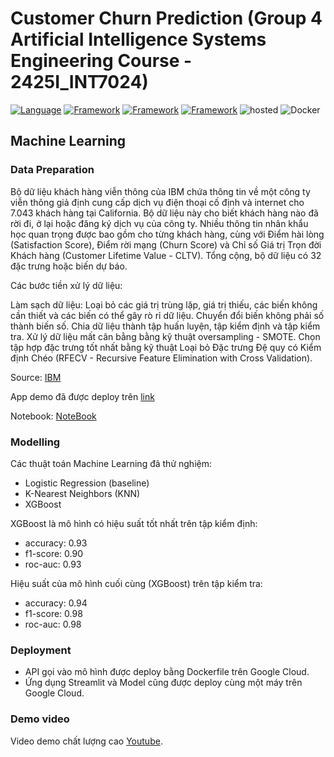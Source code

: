 # Customer Churn Prediction (Group 4 Artificial Intelligence Systems Engineering Course - 2425I_INT7024)

[![Language](https://img.shields.io/badge/Python-darkblue.svg?style=flat&logo=python&logoColor=white)](https://www.python.org)
[![Framework](https://img.shields.io/badge/sklearn-darkorange.svg?style=flat&logo=scikit-learn&logoColor=white)](https://scikit-learn.org/)
[![Framework](https://img.shields.io/badge/FastAPI-darkgreen.svg?style=flat&logo=fastapi&logoColor=white)](https://fastapi.tiangolo.com/)
[![Framework](https://img.shields.io/badge/Streamlit-red.svg?style=flat&logo=streamlit&logoColor=white)](https://streamlit.io/)
![hosted](https://img.shields.io/badge/Google%20Cloud-4285F4?&style=flat&logo=Google%20Cloud&logoColor=white)
![Docker](https://img.shields.io/badge/Docker-blue?style=flat&logo=docker&logoColor=white)

## Machine Learning

### **Data Preparation**

Bộ dữ liệu khách hàng viễn thông của IBM chứa thông tin về một công ty viễn thông giả định cung cấp dịch vụ điện thoại cố định và internet cho 7.043 khách hàng tại California. Bộ dữ liệu này cho biết khách hàng nào đã rời đi, ở lại hoặc đăng ký dịch vụ của công ty. Nhiều thông tin nhân khẩu học quan trọng được bao gồm cho từng khách hàng, cùng với Điểm hài lòng (Satisfaction Score), Điểm rời mạng (Churn Score) và Chỉ số Giá trị Trọn đời Khách hàng (Customer Lifetime Value - CLTV). Tổng cộng, bộ dữ liệu có 32 đặc trưng hoặc biến dự báo.

Các bước tiền xử lý dữ liệu:

Làm sạch dữ liệu: Loại bỏ các giá trị trùng lặp, giá trị thiếu, các biến không cần thiết và các biến có thể gây rò rỉ dữ liệu.
Chuyển đổi biến không phải số thành biến số.
Chia dữ liệu thành tập huấn luyện, tập kiểm định và tập kiểm tra.
Xử lý dữ liệu mất cân bằng bằng kỹ thuật oversampling - SMOTE.
Chọn tập hợp đặc trưng tốt nhất bằng kỹ thuật Loại bỏ Đặc trưng Đệ quy có Kiểm định Chéo (RFECV - Recursive Feature Elimination with Cross Validation).

Source: [IBM](https://community.ibm.com/accelerators/catalog/content/Telco-customer-churn)

App demo đã được deploy trên [link](https://luissalazarsalinas-churn-detection-streamlit-app-r6b54r.streamlitapp.com/)

Notebook: [NoteBook](https://github.com/hieutran1999/Group-4-AI-Enginnering/blob/main/Notebook/Customer_Churn.ipynb)


### **Modelling**

Các thuật toán Machine Learning đã thử nghiệm:

- Logistic Regression (baseline)  
- K-Nearest Neighbors (KNN)  
- XGBoost  

XGBoost là mô hình có hiệu suất tốt nhất trên tập kiểm định:

- accuracy: 0.93  
- f1-score: 0.90  
- roc-auc: 0.93  

Hiệu suất của mô hình cuối cùng (XGBoost) trên tập kiểm tra:

- accuracy: 0.94
- f1-score: 0.98
- roc-auc: 0.98

### **Deployment**

- API gọi vào mô hình được deploy bằng Dockerfile trên Google Cloud.
- Ứng dụng Streamlit và Model cũng được deploy cùng một máy trên Google Cloud.

### **Demo video**

Video demo chất lượng cao [Youtube](https://www.youtube.com/watch?v=VVe7XOYLy2k).
